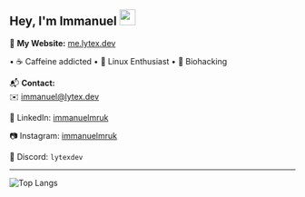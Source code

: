 <h2>Hey, I'm Immanuel <img src="https://raw.githubusercontent.com/MartinHeinz/MartinHeinz/master/wave.gif" width="28px" height="28px"/></h2>

🔗 **My Website:** [me.lytex.dev](https://me.lytex.dev)

• ☕ Caffeine addicted
• 🐧 Linux Enthusiast
• 🧬 Biohacking

📬 **Contact:**  
✉️ [immanuel@lytex.dev](mailto=immanuel@lytex.dev)

🔗 LinkedIn: [immanuelmruk](https://www.linkedin.com/in/immanuel-mruk-775958372)

📷 Instagram: [immanuelmruk](https://instagram.com/immanuelmruk) 

💬 Discord: `lytexdev`

---

![Top Langs](https://github-readme-stats.vercel.app/api/top-langs/?username=lytexdev&theme=dark&hide_border=false&layout=compact)
